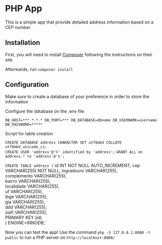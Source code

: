 PHP App
==============

This is a simple app that provide detailed address information based on a CEP number


Installation
------------
First, you will need to install [Composer](http://getcomposer.org/) following the instructions on their site.

Afterwards, run `composer install`

Configuration
-------------
Make sure to create a database of your preference in order to store the information

Configure the database on the .env file

`DB_HOST=***.*.*.*
 DB_PORT=***
 DB_DATABASE=dbname
 DB_USERNAME=username
 DB_PASSWORD=*****`

Script for table creation

`CREATE DATABASE address CHARACTER SET utf8mb4 COLLATE utf8mb4_unicode_ci;`<br>
`CREATE USER 'address'@'%' identified by 'address';`
`GRANT ALL on address.* to 'address'@'%';`

 `CREATE TABLE address (`
    id INT NOT NULL AUTO_INCREMENT,
    cep VARCHAR(255) NOT NULL,
    logradouro VARCHAR(255),    
    complemento VARCHAR(255),    
    bairro VARCHAR(255),    
    localidade VARCHAR(255),    
    uf VARCHAR(255),    
    ibge VARCHAR(255),    
    gia VARCHAR(255),    
    ddd VARCHAR(255),    
    siafi VARCHAR(255),    
    PRIMARY KEY (id)    
) ENGINE=INNODB;`


Now you can test the app! Use the command  `php -S 127.0.0.1:8000 -t public` to  run a PHP server on `http://localhost:8000/`

